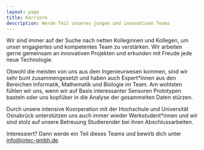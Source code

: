 ```yaml
---
layout: page
title: Karriere
description: Werde Teil unseres jungen und innovativen Teams
---
```


Wir sind immer auf der Suche nach netten Kolleginnen und Kollegen, um unser engagiertes und kompetentes Team zu verstärken.
Wir arbeiten gerne gemeinsam an innovativen Projekten und erkunden mit Freude jede neue Technologie.

Obwohl die meisten von uns aus dem Ingenieurwesen kommen, sind wir sehr bunt zusammengesetzt und haben auch Expert\*innen aus den Bereichen Informatik, Mathematik und Biologie im Team.
Am wohlsten fühlen wir uns, wenn wir auf Basis interessanter Sensoren Prototypen basteln oder uns kopfüber in die Analyse der gesammelten Daten stürzen.

Durch unsere intensive Koorperation mit der Hochschule und Universität Osnabrück unterstützen uns auch immer wieder Werkstudent\*innen und wir sind stolz auf unsere Betreuung Studierender bei ihren Abschlussarbeiten.

Interessiert? Dann werde ein Teil dieses Teams und bewirb dich unter <a href="mailto:info@iotec-gmbh.de">info@iotec-gmbh.de</a>.
